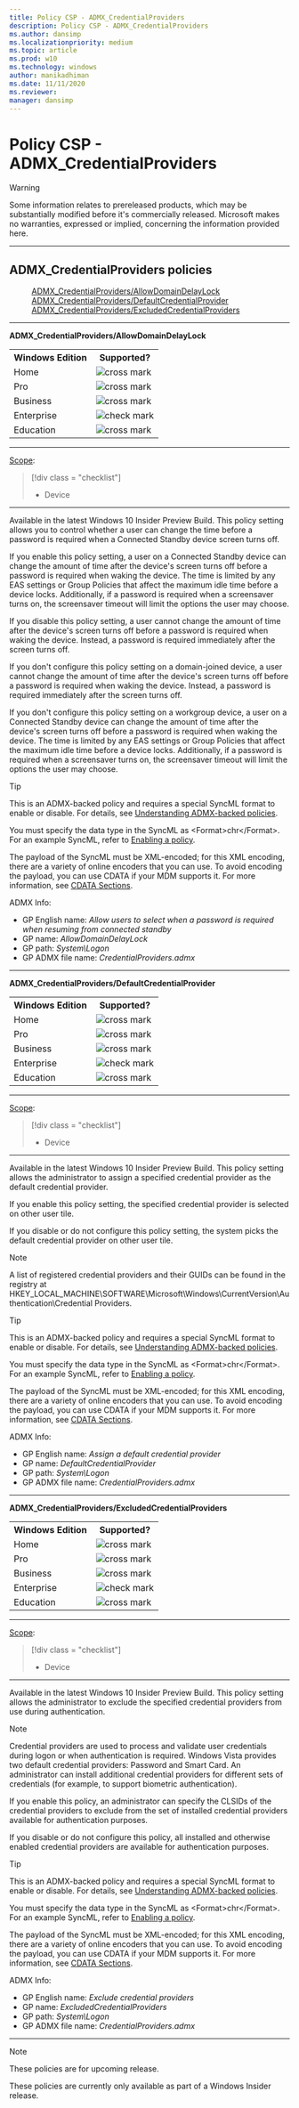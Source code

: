 ```yaml
---
title: Policy CSP - ADMX_CredentialProviders
description: Policy CSP - ADMX_CredentialProviders
ms.author: dansimp
ms.localizationpriority: medium
ms.topic: article
ms.prod: w10
ms.technology: windows
author: manikadhiman
ms.date: 11/11/2020
ms.reviewer: 
manager: dansimp
---
```


# Policy CSP - ADMX_CredentialProviders
> [!WARNING]
> Some information relates to prereleased products, which may be substantially modified before it's commercially released. Microsoft makes no warranties, expressed or implied, concerning the information provided here.

<hr/>

<!--Policies-->
## ADMX_CredentialProviders policies  

<dl>
  <dd>
    <a href="#admx-credentialproviders-allowdomaindelaylock">ADMX_CredentialProviders/AllowDomainDelayLock</a>
  </dd>
  <dd>
    <a href="#admx-credentialproviders-defaultcredentialprovider">ADMX_CredentialProviders/DefaultCredentialProvider</a>
  </dd>
  <dd>
    <a href="#admx-credentialproviders-excludedcredentialproviders">ADMX_CredentialProviders/ExcludedCredentialProviders</a>
  </dd>
</dl>


<hr/>

<!--Policy-->
<a href="" id="admx-credentialproviders-allowdomaindelaylock"></a>**ADMX_CredentialProviders/AllowDomainDelayLock**  

<!--SupportedSKUs-->
<table>
<tr>
    <th>Windows Edition</th>
    <th>Supported?</th>
</tr>
<tr>
    <td>Home</td>
    <td><img src="images/crossmark.png" alt="cross mark" /></td>
</tr>
<tr>
    <td>Pro</td>
    <td><img src="images/crossmark.png" alt="cross mark" /></td>
</tr>
<tr>
    <td>Business</td>
    <td><img src="images/crossmark.png" alt="cross mark" /></td>
</tr>
<tr>
    <td>Enterprise</td>
    <td><img src="images/checkmark.png" alt="check mark" /></td>
</tr>
<tr>
    <td>Education</td>
    <td><img src="images/crossmark.png" alt="cross mark" /></td>
</tr>
</table>

<!--/SupportedSKUs-->
<hr/>

<!--Scope-->
[Scope](./policy-configuration-service-provider.md#policy-scope):

> [!div class = "checklist"]
> * Device

<hr/>

<!--/Scope-->
<!--Description-->
Available in the latest Windows 10 Insider Preview Build. This policy setting allows you to control whether a user can change the time before a password is required when a Connected Standby device screen turns off.

If you enable this policy setting, a user on a Connected Standby device can change the amount of time after the device's screen turns off before a password is required when waking the device. The time is limited by any EAS settings or Group Policies that affect the maximum idle time before a device locks. Additionally, if a password is required when a screensaver turns on, the screensaver timeout will limit the options the user may choose.

If you disable this policy setting, a user cannot change the amount of time after the device's screen turns off before a password is required when waking the device. Instead, a password is required immediately after the screen turns off.

If you don't configure this policy setting on a domain-joined device, a user cannot change the amount of time after the device's screen turns off before a password is required when waking the device. Instead, a password is required immediately after the screen turns off.

If you don't configure this policy setting on a workgroup device, a user on a Connected Standby device can change the amount of time after the device's screen turns off before a password is required when waking the device. The time is limited by any EAS settings or Group Policies that affect the maximum idle time before a device locks. Additionally, if a password is required when a screensaver turns on, the screensaver timeout will limit the options the user may choose.

<!--/Description-->
> [!TIP]
> This is an ADMX-backed policy and requires a special SyncML format to enable or disable. For details, see [Understanding ADMX-backed policies](./understanding-admx-backed-policies.md).
> 
> You must specify the data type in the SyncML as &lt;Format&gt;chr&lt;/Format&gt;. For an example SyncML, refer to [Enabling a policy](./understanding-admx-backed-policies.md#enabling-a-policy).
> 
> The payload of the SyncML must be XML-encoded; for this XML encoding, there are a variety of online encoders that you can use. To avoid encoding the payload, you can use CDATA if your MDM supports it. For more information, see [CDATA Sections](https://www.w3.org/TR/REC-xml/#sec-cdata-sect).

<!--ADMXBacked-->
ADMX Info:  
-   GP English name: *Allow users to select when a password is required when resuming from connected standby*
-   GP name: *AllowDomainDelayLock*
-   GP path: *System\Logon*
-   GP ADMX file name: *CredentialProviders.admx*

<!--/ADMXBacked-->
<!--/Policy-->
<hr/>

<!--Policy-->
<a href="" id="admx-credentialproviders-defaultcredentialprovider"></a>**ADMX_CredentialProviders/DefaultCredentialProvider**  

<!--SupportedSKUs-->
<table>
<tr>
    <th>Windows Edition</th>
    <th>Supported?</th>
</tr>
<tr>
    <td>Home</td>
    <td><img src="images/crossmark.png" alt="cross mark" /></td>
</tr>
<tr>
    <td>Pro</td>
    <td><img src="images/crossmark.png" alt="cross mark" /></td>
</tr>
<tr>
    <td>Business</td>
    <td><img src="images/crossmark.png" alt="cross mark" /></td>
</tr>
<tr>
    <td>Enterprise</td>
    <td><img src="images/checkmark.png" alt="check mark" /></td>
</tr>
<tr>
    <td>Education</td>
    <td><img src="images/crossmark.png" alt="cross mark" /></td>
</tr>
</table>

<!--/SupportedSKUs-->
<hr/>

<!--Scope-->
[Scope](./policy-configuration-service-provider.md#policy-scope):

> [!div class = "checklist"]
> * Device

<hr/>

<!--/Scope-->
<!--Description-->
Available in the latest Windows 10 Insider Preview Build. This policy setting allows the administrator to assign a specified credential provider as the default credential provider.

If you enable this policy setting, the specified credential provider is selected on other user tile.

If you disable or do not configure this policy setting, the system picks the default credential provider on other user tile.

> [!NOTE]
> A list of registered credential providers and their GUIDs can be found in the registry at HKEY_LOCAL_MACHINE\SOFTWARE\Microsoft\Windows\CurrentVersion\Authentication\Credential Providers.

<!--/Description-->
> [!TIP]
> This is an ADMX-backed policy and requires a special SyncML format to enable or disable. For details, see [Understanding ADMX-backed policies](./understanding-admx-backed-policies.md).
> 
> You must specify the data type in the SyncML as &lt;Format&gt;chr&lt;/Format&gt;. For an example SyncML, refer to [Enabling a policy](./understanding-admx-backed-policies.md#enabling-a-policy).
> 
> The payload of the SyncML must be XML-encoded; for this XML encoding, there are a variety of online encoders that you can use. To avoid encoding the payload, you can use CDATA if your MDM supports it. For more information, see [CDATA Sections](https://www.w3.org/TR/REC-xml/#sec-cdata-sect).

<!--ADMXBacked-->
ADMX Info:  
-   GP English name: *Assign a default credential provider*
-   GP name: *DefaultCredentialProvider*
-   GP path: *System\Logon*
-   GP ADMX file name: *CredentialProviders.admx*

<!--/ADMXBacked-->
<!--/Policy-->
<hr/>


<!--Policy-->
<a href="" id="admx-credentialproviders-excludedcredentialproviders"></a>**ADMX_CredentialProviders/ExcludedCredentialProviders**  

<!--SupportedSKUs-->
<table>
<tr>
    <th>Windows Edition</th>
    <th>Supported?</th>
</tr>
<tr>
    <td>Home</td>
    <td><img src="images/crossmark.png" alt="cross mark" /></td>
</tr>
<tr>
    <td>Pro</td>
    <td><img src="images/crossmark.png" alt="cross mark" /></td>
</tr>
<tr>
    <td>Business</td>
    <td><img src="images/crossmark.png" alt="cross mark" /></td>
</tr>
<tr>
    <td>Enterprise</td>
    <td><img src="images/checkmark.png" alt="check mark" /></td>
</tr>
<tr>
    <td>Education</td>
    <td><img src="images/crossmark.png" alt="cross mark" /></td>
</tr>
</table>

<!--/SupportedSKUs-->
<hr/>

<!--Scope-->
[Scope](./policy-configuration-service-provider.md#policy-scope):

> [!div class = "checklist"]
> * Device

<hr/>

<!--/Scope-->
<!--Description-->
Available in the latest Windows 10 Insider Preview Build. This policy setting allows the administrator to exclude the specified credential providers from use during authentication.  

> [!NOTE]
> Credential providers are used to process and validate user credentials during logon or when authentication is required. Windows Vista provides two default credential providers: Password and Smart Card. An administrator can install additional credential providers for different sets of credentials (for example, to support biometric authentication).

If you enable this policy, an administrator can specify the CLSIDs of the credential providers to exclude from the set of installed credential providers available for authentication purposes.

If you disable or do not configure this policy, all installed and otherwise enabled credential providers are available for authentication purposes.

<!--/Description-->
> [!TIP]
> This is an ADMX-backed policy and requires a special SyncML format to enable or disable. For details, see [Understanding ADMX-backed policies](./understanding-admx-backed-policies.md).
> 
> You must specify the data type in the SyncML as &lt;Format&gt;chr&lt;/Format&gt;. For an example SyncML, refer to [Enabling a policy](./understanding-admx-backed-policies.md#enabling-a-policy).
> 
> The payload of the SyncML must be XML-encoded; for this XML encoding, there are a variety of online encoders that you can use. To avoid encoding the payload, you can use CDATA if your MDM supports it. For more information, see [CDATA Sections](https://www.w3.org/TR/REC-xml/#sec-cdata-sect).

<!--ADMXBacked-->
ADMX Info:  
-   GP English name: *Exclude credential providers*
-   GP name: *ExcludedCredentialProviders*
-   GP path: *System\Logon*
-   GP ADMX file name: *CredentialProviders.admx*

<!--/ADMXBacked-->
<!--/Policy-->
<hr/>

> [!NOTE]
> These policies are for upcoming release.

<!--/Policies-->

These policies are currently only available as part of a Windows Insider release.